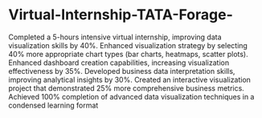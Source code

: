 # Virtual-Internship-TATA-Forage-

Completed a 5-hours intensive virtual internship, improving data visualization skills by 40%.
Enhanced visualization strategy by selecting 40% more appropriate chart types (bar charts, heatmaps, scatter plots).
Enhanced dashboard creation capabilities, increasing visualization effectiveness by 35%.
Developed business data interpretation skills, improving analytical insights by 30%.
Created an interactive visualization project that demonstrated 25% more comprehensive business metrics.
Achieved 100% completion of advanced data visualization techniques in a condensed learning format
